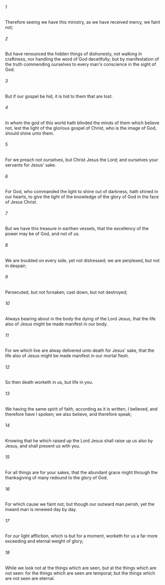 ###### 1
Therefore seeing we have this ministry, as we have received mercy, we faint not;

###### 2
But have renounced the hidden things of dishonesty, not walking in craftiness, nor handling the word of God deceitfully; but by manifestation of the truth commending ourselves to every man's conscience in the sight of God.

###### 3
But if our gospel be hid, it is hid to them that are lost:

###### 4
In whom the god of this world hath blinded the minds of them which believe not, lest the light of the glorious gospel of Christ, who is the image of God, should shine unto them.

###### 5
For we preach not ourselves, but Christ Jesus the Lord; and ourselves your servants for Jesus' sake.

###### 6
For God, who commanded the light to shine out of darkness, hath shined in our hearts, to give the light of the knowledge of the glory of God in the face of Jesus Christ.

###### 7
But we have this treasure in earthen vessels, that the excellency of the power may be of God, and not of us.

###### 8
We are troubled on every side, yet not distressed; we are perplexed, but not in despair;

###### 9
Persecuted, but not forsaken; cast down, but not destroyed;

###### 10
Always bearing about in the body the dying of the Lord Jesus, that the life also of Jesus might be made manifest in our body.

###### 11
For we which live are alway delivered unto death for Jesus' sake, that the life also of Jesus might be made manifest in our mortal flesh.

###### 12
So then death worketh in us, but life in you.

###### 13
We having the same spirit of faith, according as it is written, I believed, and therefore have I spoken; we also believe, and therefore speak;

###### 14
Knowing that he which raised up the Lord Jesus shall raise up us also by Jesus, and shall present us with you.

###### 15
For all things are for your sakes, that the abundant grace might through the thanksgiving of many redound to the glory of God.

###### 16
For which cause we faint not; but though our outward man perish, yet the inward man is renewed day by day.

###### 17
For our light affliction, which is but for a moment, worketh for us a far more exceeding and eternal weight of glory;

###### 18
While we look not at the things which are seen, but at the things which are not seen: for the things which are seen are temporal; but the things which are not seen are eternal.

